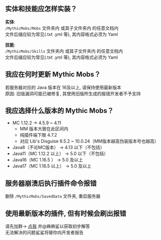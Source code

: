 实体和技能应怎样实装？
---

**实体**:  
`/MythicMobs/Mobs` 文件夹内 或其子文件夹内 的任意文档内  
文件后缀应较为常见(.txt .yml 等), 其内容格式必须为 Yaml

**技能**:  
`/MythicMobs/Skills` 文件夹内 或其子文件夹内 的任意文档内  
文件后缀应较为常见(.txt .yml 等), 其内容格式必须为 Yaml

我应在何时更新 Mythic Mobs？
---

若服务器对应的 Java 版本在 16及以上, 请保持使用最新版本  
原因: 旧版漏洞可能已被修复, 其使用旧版所生成的报错开发者不予支持

我应选择什么版本的 Mythic Mobs？
---

* MC 1.12.2 -> 4.5.9 ~ 4.11  
  * MM 版本大致在此区间内
  * 纯插件端下限 4.7.2
  * 对应 Lib's Disguise 9.5.2 ~ 10.0.24（MM版本越高伪装版本号也越高）
* Java8（不论MC版本） -> 4.13 以下（不包括）  
* Java11（MC 1.12.2 以上） -> 5.0 以下（不包括）  
* Java16（MC 1.16.5 ） -> 5.0 及以上  
* Java17（MC 1.16.5 以上） -> 5.0 及以上  

服务器崩溃后执行插件命令报错
---

删除 `/MythicMobs/SavedData` 文件夹, 重启服务器

使用最新版本的插件, 但有时候会刷出报错
---

请先加群-> [点我](点击链接加入群聊【】：https://jq.qq.com/?_wv=1027&k=XNPIgKO5) 并@麻麻鲨以获取初步解答  
无法解决的问题鲨鲨将替你向开发者报告